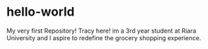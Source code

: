 # hello-world
My very first Repository!
Tracy here! im a 3rd year student at Riara University and 
I aspire to redefine the grocery shopping experience.
